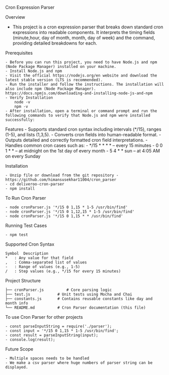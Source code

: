 Cron Expression Parser

Overview

 - This project is a cron expression parser that breaks down standard cron expressions into readable components. It interprets the timing fields (minute,hour, day of month, month, day of week) and the command, providing detailed breakdowns for each.

Prerequisites

    - Before you can run this project, you need to have Node.js and npm (Node Package Manager) installed on your machine.
    - Install Node.js and npm
    - Visit the official https://nodejs.org/en website and download the latest stable version (LTS is recommended).
    - Run the installer and follow the instructions. The installation will also include npm (Node Package Manager). https://docs.npmjs.com/downloading-and-installing-node-js-and-npm
    - Verify Installation 
        node -v
        npm -v
    - After installation, open a terminal or command prompt and run the following commands to verify that Node.js and npm were installed successfully:

Features
    - Supports standard cron syntax including intervals (*/15), ranges (1-5), and lists (1,3,5).
    - Converts cron fields into human-readable format.
    - Outputs detailed and correctly formatted cron field interpretations.
    - Handles common cron cases such as:
    - */15 * * * * – every 15 minutes
    - 0 0 1 * * – at midnight on the 1st day of every month
    - 5 4 * * sun – at 4:05 AM on every Sunday

Installation

    - Unzip file or download from the git repository - https://github.com/himansusekhar11004/cron_parser
    - cd deliveroo-cron-parser
    - npm install

To Run Cron Parser

    - node cronParser.js '*/15 0 1,15 * 1-5 /usr/bin/find'
    - node cronParser.js '*/15 0 1,12,15 * 1-5 /usr/bin/find'
    - node cronParser.js '*/15 0 1,15 * * /usr/bin/find'


Running Test Cases

    - npm test

Supported Cron Syntax

    Symbol	Description
    *	: Any value for that field
    ,	: Comma-separated list of values
    -	: Range of values (e.g., 1-5)
    /	: Step values (e.g., */15 for every 15 minutes)

Project Structure

    ├── cronParser.js          # Core parsing logic
    ├── test.js            # Unit tests using Mocha and Chai
    ├── constants.js       # Contains reusable constants like day and month info
    └── README.md          # Cron Parser documentation (this file)

To use Cron Parser for other projects

    - const parseInputString = require('./parser');
    - const input = '*/15 0 1,15 * 1-5 /usr/bin/find';
    - const result = parseInputString(input);
    - console.log(result);

Future Scope

    - Multiple spaces needs to be handled
    - We make a csv parser where huge numbers of parser string can be displayed.